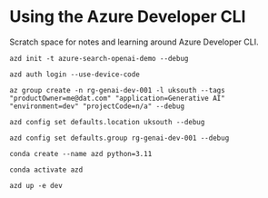 # Using the Azure Developer CLI

Scratch space for notes and learning around Azure Developer CLI.

`azd init -t azure-search-openai-demo --debug`

`azd auth login --use-device-code`

`az group create -n rg-genai-dev-001 -l uksouth --tags "productOwner=me@dat.com" "application=Generative AI" "environment=dev" "projectCode=n/a" --debug`

`azd config set defaults.location uksouth --debug`

`azd config set defaults.group rg-genai-dev-001 --debug`

`conda create --name azd python=3.11`

`conda activate azd`

`azd up -e dev`
